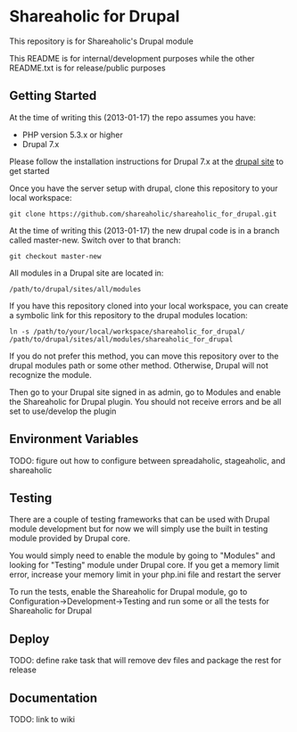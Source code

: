 # Shareaholic for Drupal

This repository is for Shareaholic's Drupal module

This README is for internal/development purposes while the other README.txt is for release/public purposes

## Getting Started

At the time of writing this (2013-01-17) the repo assumes you have:
* PHP version 5.3.x or higher
* Drupal 7.x


Please follow the installation instructions for Drupal 7.x at the [drupal site](https://drupal.org/documentation/install) to get started

Once you have the server setup with drupal, clone this repository to your local workspace:

    git clone https://github.com/shareaholic/shareaholic_for_drupal.git

At the time of writing this (2013-01-17) the new drupal code is in a branch called master-new. Switch over to that branch:

    git checkout master-new

All modules in a Drupal site are located in:

    /path/to/drupal/sites/all/modules

If you have this repository cloned into your local workspace, you can create a symbolic link for this repository to the drupal modules location:

    ln -s /path/to/your/local/workspace/shareaholic_for_drupal/ /path/to/drupal/sites/all/modules/shareaholic_for_drupal

If you do not prefer this method, you can move this repository over to the drupal modules path or some other method. Otherwise, Drupal will not recognize the module.

Then go to your Drupal site signed in as admin, go to Modules and enable the Shareaholic for Drupal plugin. You should not receive errors and be all set to use/develop the plugin

## Environment Variables

TODO: figure out how to configure between spreadaholic, stageaholic, and shareaholic

## Testing

There are a couple of testing frameworks that can be used with Drupal module development but for now we will simply use the built in testing module provided by Drupal core.

You would simply need to enable the module by going to "Modules" and looking for "Testing" module under Drupal core.
If you get a memory limit error, increase your memory limit in your php.ini file and restart the server

To run the tests, enable the Shareaholic for Drupal module,  go to Configuration->Development->Testing and run some or all the tests for Shareaholic for Drupal

## Deploy

TODO: define rake task that will remove dev files and package the rest for release

## Documentation

TODO: link to wiki





